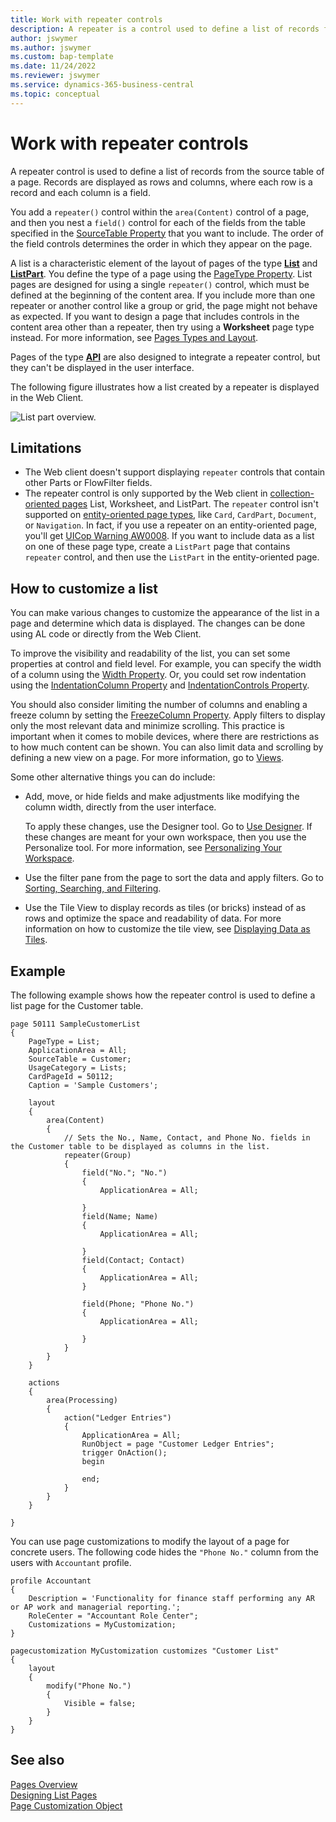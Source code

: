 ```yaml
---
title: Work with repeater controls
description: A repeater is a control used to define a list of records from the source table of a page.
author: jswymer
ms.author: jswymer
ms.custom: bap-template
ms.date: 11/24/2022
ms.reviewer: jswymer
ms.service: dynamics-365-business-central
ms.topic: conceptual
---
```


# Work with repeater controls

A repeater control is used to define a list of records from the source table of a page. Records are displayed as rows and columns, where each row is a record and each column is a field.

You add a `repeater()` control within the `area(Content)` control of a page, and then you nest a `field()` control for each of the fields from the table specified in the [SourceTable Property](properties/devenv-sourcetable-property.md) that you want to include. The order of the field controls determines the order in which they appear on the page.

A list is a characteristic element of the layout of pages of the type **[List](devenv-simple-list-page-example.md)** and **[ListPart](devenv-designing-listparts.md)**. You define the type of a page using the [PageType Property](properties/devenv-pagetype-property.md). List pages are designed for using a single `repeater()` control, which must be defined at the beginning of the content area. If you include more than one repeater or another control like a group or grid, the page might not behave as expected. If you want to design a page that includes controls in the content area other than a repeater, then try using a **Worksheet** page type instead. For more information, see [Pages Types and Layout](devenv-page-types-and-layouts.md).

Pages of the type **[API](devenv-api-pagetype.md)** are also designed to integrate a repeater control, but they can't be displayed in the user interface.

The following figure illustrates how a list created by a repeater is displayed in the Web Client.

![List part overview.](media/sample-list-part.png "List part overview")

## Limitations

- The Web client doesn't support displaying `repeater` controls that contain other Parts or FlowFilter fields.
- The repeater control is only supported by the Web client in [collection-oriented pages](devenv-page-types-and-layouts.md#collection-oriented-pages) List, Worksheet, and ListPart. The `repeater` control isn't supported on [entity-oriented page types](devenv-page-types-and-layouts.md#entity-oriented-pages), like `Card`, `CardPart`, `Document`, or `Navigation`. 
  In fact, if you use a repeater on an entity-oriented page, you'll get [UICop Warning AW0008](analyzers/uicop-aw0008.MD). If you want to include data as a list on one of these page type, create a `ListPart` page that contains `repeater` control, and then use the `ListPart` in the entity-oriented page.

## How to customize a list

You can make various changes to customize the appearance of the list in a page and determine which data is displayed. The changes can be done using AL code or directly from the Web Client.

To improve the visibility and readability of the list, you can set some properties at control and field level. For example, you can specify the width of a column using the [Width Property](properties/devenv-width-property.md). Or, you could set row indentation using the [IndentationColumn Property](properties/devenv-IndentationColumn-property.md) and [IndentationControls Property](properties/devenv-IndentationControls-property.md).

You should also consider limiting the number of columns and enabling a freeze column by setting the [FreezeColumn Property](properties/devenv-freezecolumn-property.md). Apply filters to display only the most relevant data and minimize scrolling. This practice is important when it comes to mobile devices, where there are restrictions as to how much content can be shown. You can also limit data and scrolling by defining a new view on a page. For more information, go to [Views](devenv-views.md).

Some other alternative things you can do include:

- Add, move, or hide fields and make adjustments like modifying the column width, directly from the user interface.

  To apply these changes, use the Designer tool. Go to [Use Designer](devenv-inclient-designer.md). If these changes are meant for your own workspace, then you use the Personalize tool. For more information, see [Personalizing Your Workspace](/dynamics365/business-central/ui-personalization-user).
- Use the filter pane from the page to sort the data and apply filters. Go to [Sorting, Searching, and Filtering](/dynamics365/business-central/ui-enter-criteria-filters).
- Use the Tile View to display records as tiles (or bricks) instead of as rows and optimize the space and readability of data. For more information on how to customize the tile view, see [Displaying Data as Tiles](devenv-lists-as-tiles.md).

## Example

The following example shows how the repeater control is used to define a list page for the Customer table.

```AL
page 50111 SampleCustomerList
{
    PageType = List;
    ApplicationArea = All;
    SourceTable = Customer;
    UsageCategory = Lists;
    CardPageId = 50112;
    Caption = 'Sample Customers';

    layout
    {
        area(Content)
        {
            // Sets the No., Name, Contact, and Phone No. fields in the Customer table to be displayed as columns in the list. 
            repeater(Group)
            {
                field("No."; "No.")
                {
                    ApplicationArea = All;

                }
                field(Name; Name)
                {
                    ApplicationArea = All;

                }
                field(Contact; Contact)
                {
                    ApplicationArea = All;
                }

                field(Phone; "Phone No.")
                {
                    ApplicationArea = All;

                }
            }
        }
    }

    actions
    {
        area(Processing)
        {
            action("Ledger Entries")
            {
                ApplicationArea = All;
                RunObject = page "Customer Ledger Entries";
                trigger OnAction();
                begin

                end;
            }
        }
    }

}
```

You can use page customizations to modify the layout of a page for concrete users. The following code hides the `"Phone No."` column from the users with `Accountant` profile.

```AL
profile Accountant
{
    Description = 'Functionality for finance staff performing any AR or AP work and managerial reporting.';
    RoleCenter = "Accountant Role Center";
    Customizations = MyCustomization;
}

pagecustomization MyCustomization customizes "Customer List"
{
    layout
    {
        modify("Phone No.")
        {
            Visible = false;
        }
    }
}
```

## See also

[Pages Overview](devenv-pages-overview.md)  
[Designing List Pages](devenv-designing-list-pages.md)  
[Page Customization Object](devenv-page-customization-object.md)